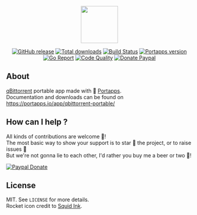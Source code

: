 <p align="center"><a href="https://portapps.io/app/qbittorrent-portable/" target="_blank"><img width="100" src="https://github.com/portapps/qbittorrent-portable/blob/master/res/papp.png"></a></p>

<p align="center">
  <a href="https://portapps.io/app/qbittorrent-portable/#download"><img src="https://img.shields.io/github/release/portapps/qbittorrent-portable.svg?style=flat-square" alt="GitHub release"></a>
  <a href="https://portapps.io/app/qbittorrent-portable/#download"><img src="https://img.shields.io/github/downloads/portapps/qbittorrent-portable/total.svg?style=flat-square" alt="Total downloads"></a>
  <a href="https://travis-ci.com/portapps/qbittorrent-portable"><img src="https://img.shields.io/travis/com/portapps/qbittorrent-portable/master.svg?style=flat-square" alt="Build Status"></a>
  <a href="https://github.com/portapps/portapps"><img src="https://img.shields.io/badge/portapps-1.21.0-479fdb.svg?style=flat-square" alt="Portapps version"></a>
  <a href="https://goreportcard.com/report/github.com/portapps/qbittorrent-portable"><img src="https://goreportcard.com/badge/github.com/portapps/qbittorrent-portable?style=flat-square" alt="Go Report"></a>
  <a href="https://www.codacy.com/app/portapps/qbittorrent-portable"><img src="https://img.shields.io/codacy/grade/20ececa6935c435eb2f5634fdfca6f88.svg?style=flat-square" alt="Code Quality"></a>
  <a href="https://www.paypal.com/cgi-bin/webscr?cmd=_s-xclick&hosted_button_id=WQD7AQGPDEPSG"><img src="https://img.shields.io/badge/donate-paypal-7057ff.svg?style=flat-square" alt="Donate Paypal"></a>
</p>

## About

[qBittorrent](https://www.qbittorrent.org/) portable app made with 🚀 [Portapps](https://portapps.io).<br />
Documentation and downloads can be found on https://portapps.io/app/qbittorrent-portable/

## How can I help ?

All kinds of contributions are welcome :raised_hands:!<br />
The most basic way to show your support is to star :star2: the project, or to raise issues :speech_balloon:<br />
But we're not gonna lie to each other, I'd rather you buy me a beer or two :beers:!

[![Paypal Donate](https://portapps.io/img/paypal-donate.png)](https://www.paypal.com/cgi-bin/webscr?cmd=_s-xclick&hosted_button_id=WQD7AQGPDEPSG)

## License

MIT. See `LICENSE` for more details.<br />
Rocket icon credit to [Squid Ink](http://thesquid.ink).
